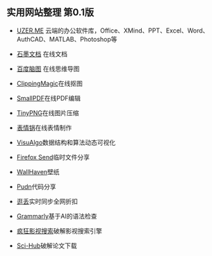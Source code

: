    ## 实用网站整理 第0.1版

- [UZER.ME](https://uzer.me/) 云端的办公软件库，Office、XMind、PPT、Excel、Word、AuthCAD、MATLAB、Photoshop等
		 
- [石墨文档](https://shimo.im) 在线文档
		
- [百度脑图](http://naotu.baidu.com/) 在线思维导图
		 
- [ClippingMagic](https://clippingmagic.com/)在线抠图
 	
- [SmallPDF](https://smallpdf.com/cn)在线PDF编辑
 		
- [TinyPNG](https://tinypng.com/)在线图片压缩
  		
- [表情锅](https://app.xuty.tk/static/app/index.html)在线表情制作
	
- [VisuAlgo](https://visualgo.net/zh)数据结构和算法动态可视化

- [Firefox Send](https://send.firefox.com/)临时文件分享

- [WallHaven](https://alpha.wallhaven.cc/)壁纸

- [Pudn](http://www.pudn.com/)代码分享

- [逛丢](https://guangdiu.com/)实时同步全网折扣

- [Grammarly](https://www.grammarly.com/)基于AI的语法检查

- [疯狂影视搜索](http://ifkdy.com/)破解影视搜索引擎

- [Sci-Hub](http://sci-hub.tw/)破解论文下载
